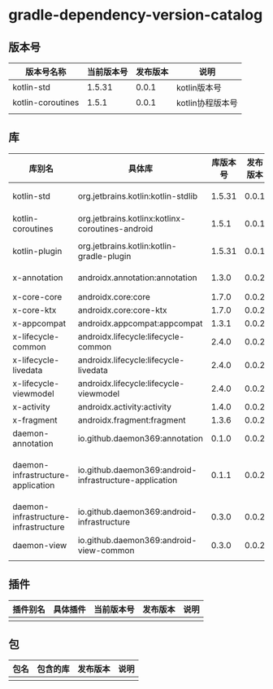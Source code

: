 # gradle-dependency-version-catalog

## 版本号

| 版本号名称 | 当前版本号 | 发布版本 | 说明 |
| --- | --- | --- | --- |
| kotlin-std | 1.5.31 | 0.0.1 | kotlin版本号 |
| kotlin-coroutines | 1.5.1 | 0.0.1 | kotlin协程版本号 |
| | | | |

## 库

| 库别名                                 | 具体库                                                     | 库版本号    | 发布版本 | 说明 |
| --- | --- | --- | --- | --- |
| kotlin-std                            | org.jetbrains.kotlin:kotlin-stdlib                        | 1.5.31    | 0.0.1 | kotlin标准库 |
| kotlin-coroutines                     | org.jetbrains.kotlinx:kotlinx-coroutines-android          | 1.5.1     | 0.0.1 | kotlin协程库 |
| kotlin-plugin                         | org.jetbrains.kotlin:kotlin-gradle-plugin                 | 1.5.31    | 0.0.1 | kotlin插件库 |
| x-annotation                          | androidx.annotation:annotation                            | 1.3.0     | 0.0.2 | AndroidX注解库 |
| x-core-core                           | androidx.core:core                                        | 1.7.0     | 0.0.2 |  |
| x-core-ktx                            | androidx.core:core-ktx                                    | 1.7.0     | 0.0.2 |  |
| x-appcompat                           | androidx.appcompat:appcompat                              | 1.3.1     | 0.0.2 |  |
| x-lifecycle-common                    | androidx.lifecycle:lifecycle-common                       | 2.4.0     | 0.0.2 |  |
| x-lifecycle-livedata                  | androidx.lifecycle:lifecycle-livedata                     | 2.4.0     | 0.0.2 |  |
| x-lifecycle-viewmodel                 | androidx.lifecycle:lifecycle-viewmodel                    | 2.4.0     | 0.0.2 |  |
| x-activity                            | androidx.activity:activity                                | 1.4.0     | 0.0.2 |  |
| x-fragment                            | androidx.fragment:fragment                                | 1.3.6     | 0.0.2 |  |
| daemon-annotation                     | io.github.daemon369:annotation                            | 0.1.0     | 0.0.2 | 注解库 |
| daemon-infrastructure-application     | io.github.daemon369:android-infrastructure-application    | 0.1.1     | 0.0.2 | 基础库，提供Application全局实例 |
| daemon-infrastructure-infrastructure  | io.github.daemon369:android-infrastructure                | 0.3.0     | 0.0.2 | 基础库，提供基础工具 |
| daemon-view                           | io.github.daemon369:android-view-common                   | 0.3.0     | 0.0.2 | 基础UI库 |
| | | | | |

## 插件

| 插件别名 | 具体插件 | 当前版本号 | 发布版本 | 说明 |
| --- | --- | --- | --- | --- |
| | | | | |

## 包

| 包名 | 包含的库 | 发布版本 | 说明 |
| --- | --- | --- | --- |
| | | | |
